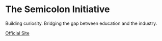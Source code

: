 # The Semicolon Initiative

Building curiosity.
Bridging the gap between education and the industry.

[Official Site](https://thesemicolon.co)
